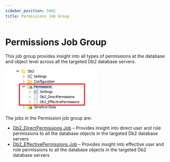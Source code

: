 ```yaml
---
sidebar_position: 5462
title: Permissions Job Group
---
```


# Permissions Job Group

This job group provides insight into all types of permissions at the database and object level across all the targeted Db2 database servers.

![Permissions Job Group in the Jobs Tree](../../../../../../../../static/images/AccessAnalyzer_12.0/Content/Resources/Images/EnterpriseAuditor/Solutions/Databases/Db2/PermissionsJobsTree.png "Permissions Job Group in the Jobs Tree")

The jobs in the Permission job group are:

* [Db2\_DirectPermissions Job](Db2_DirectPermissions "Db2_DirectPermissions Job") – Provides insight into direct user and role permissions to all the database objects in the targeted Db2 database servers
* [Db2\_EffectivePermissions Job](Db2_EffectivePermissions "Db2_EffectivePermissions Job") – Provides insight into effective user and role permissions to all the database objects in the targeted Db2 database servers